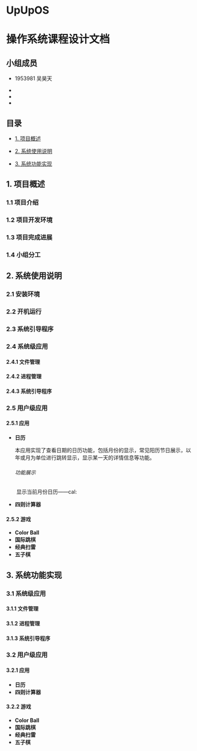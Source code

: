# UpUpOS



# 操作系统课程设计文档



## 小组成员

+ 1953981 吴昊天
+ 

+ 

+ 



## 目录

+ [1. 项目概述](#1-项目概述 )

+ [2. 系统使用说明](#2-系统使用说明)

+ [3. 系统功能实现](#3-系统功能实现)





## 1. 项目概述



### 1.1 项目介绍

### 1.2 项目开发环境

### 1.3 项目完成进展

### 1.4 小组分工





## 2. 系统使用说明



### 2.1 安装环境

### 2.2 开机运行

### 2.3 系统引导程序

### 2.4 系统级应用



#### 2.4.1 文件管理

#### 2.4.2 进程管理

#### 2.4.3 系统引导程序

### 2.5 用户级应用



#### 2.5.1 应用

+ **日历**

   ​        本应用实现了查看日期的日历功能，包括月份的显示，常见阳历节日展示，以年或月为单位进行跳转显示，显示某一天的详情信息等功能。

   ######  功能展示

   ​        显示当前月份日历——cal:

   

+ **四则计算器**

#### 2.5.2 游戏

+ **Color Ball**
+ **国际跳棋**
+ **经典扫雷**
+ **五子棋**

## 3. 系统功能实现

### 3.1 系统级应用



#### 3.1.1 文件管理

#### 3.1.2 进程管理

#### 3.1.3 系统引导程序

### 3.2 用户级应用



#### 3.2.1 应用

+ **日历**
+ **四则计算器**

#### 3.2.2 游戏

+ **Color Ball**
+ **国际跳棋**
+ **经典扫雷**
+ **五子棋**





